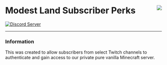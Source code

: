 # Modest Land Subscriber Perks [<img align="right" src="https://cdn.tcole.me/themodestland-small.png">](https://github.com/TimothyCole/subs.modest.land)

[![Discord Server](https://img.shields.io/discord/313591755180081153.svg?label=Personal%20Discord&colorB=308bcd&maxAge=3600)](https://discordapp.com/invite/YFtfGwq)

---

### Information
This was created to allow subscribers from select Twitch channels to authenticate and gain access to our private pure vanilla Minecraft server.